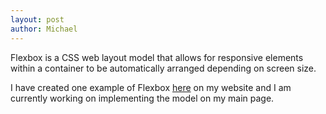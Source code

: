```yaml
---
layout: post
author: Michael
---
```

Flexbox is a CSS web layout model that allows for responsive elements within a container to be automatically arranged depending on screen size.

I have created one example of Flexbox <a href="/projects/flexbox/">here</a> on my website and I am currently working on implementing the model on my main page.
